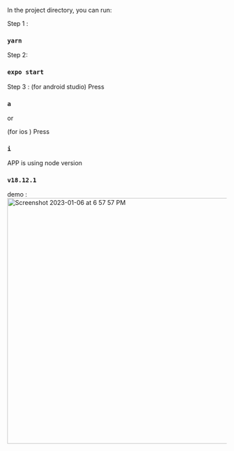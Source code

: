 

In the project directory, you can run:

Step 1 :
### `yarn`

Step 2:
### `expo start`

Step 3 :
(for android studio)
  Press
### `a`

or

(for ios )
  Press 
### `i`


APP is using node version 
### `v18.12.1`

demo :
<img width="564" alt="Screenshot 2023-01-06 at 6 57 57 PM" src="https://user-images.githubusercontent.com/85454844/211021755-e2db737e-984d-4568-a089-328c5a75104a.png">
